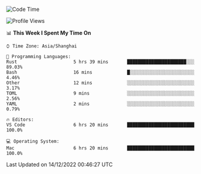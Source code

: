 <!--START_SECTION:waka-->
![Code Time](http://img.shields.io/badge/Code%20Time-1%2C768%20hrs%2025%20mins-blue)

![Profile Views](http://img.shields.io/badge/Profile%20Views-5-blue)

📊 **This Week I Spent My Time On** 

```text
⌚︎ Time Zone: Asia/Shanghai

💬 Programming Languages: 
Rust                     5 hrs 39 mins       ██████████████████████░░░   89.03% 
Bash                     16 mins             █░░░░░░░░░░░░░░░░░░░░░░░░   4.46% 
Other                    12 mins             ░░░░░░░░░░░░░░░░░░░░░░░░░   3.17% 
TOML                     9 mins              ░░░░░░░░░░░░░░░░░░░░░░░░░   2.56% 
YAML                     2 mins              ░░░░░░░░░░░░░░░░░░░░░░░░░   0.79%

🔥 Editors: 
VS Code                  6 hrs 20 mins       █████████████████████████   100.0%

💻 Operating System: 
Mac                      6 hrs 20 mins       █████████████████████████   100.0%

```


 Last Updated on 14/12/2022 00:46:27 UTC
<!--END_SECTION:waka-->

<!--![CodersRank](https://cr-skills-chart-widget.azurewebsites.net/api/api?username=BugenZhao&padding=16&tooltip=true&branding=false&sort-by-score=true&skills=Rust%2C%20Swift%2C%20C%2C%20TypeScript%2C%20Java%2C%20Go%2C%20Dart%2C%20C%2B%2B%2C%20Python%2C%20Assembly%2C%20Shell%2C%20Kotlin)-->
